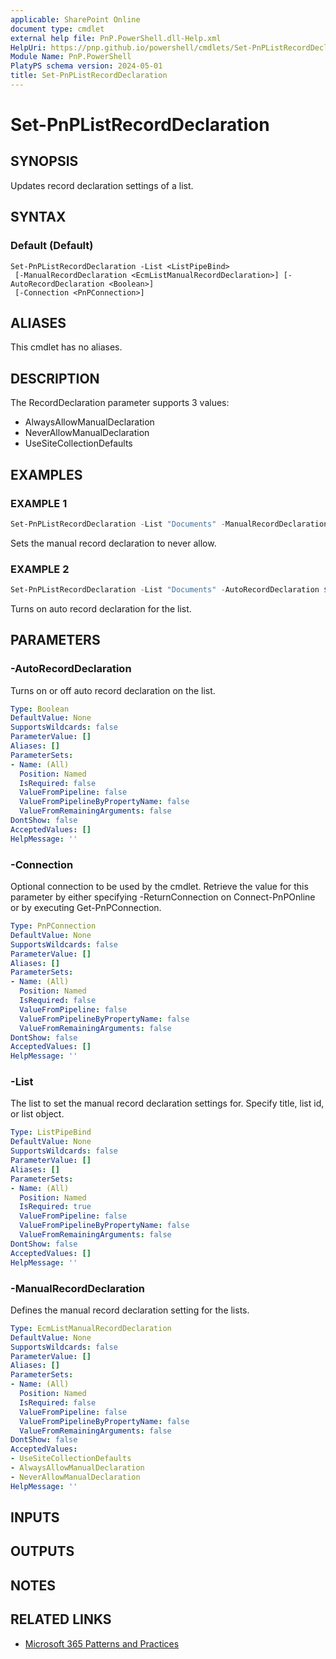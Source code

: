 ```yaml
---
applicable: SharePoint Online
document type: cmdlet
external help file: PnP.PowerShell.dll-Help.xml
HelpUri: https://pnp.github.io/powershell/cmdlets/Set-PnPListRecordDeclaration.html
Module Name: PnP.PowerShell
PlatyPS schema version: 2024-05-01
title: Set-PnPListRecordDeclaration
---
```


# Set-PnPListRecordDeclaration

## SYNOPSIS

Updates record declaration settings of a list.

## SYNTAX

### Default (Default)

```
Set-PnPListRecordDeclaration -List <ListPipeBind>
 [-ManualRecordDeclaration <EcmListManualRecordDeclaration>] [-AutoRecordDeclaration <Boolean>]
 [-Connection <PnPConnection>]
```

## ALIASES

This cmdlet has no aliases.

## DESCRIPTION

The RecordDeclaration parameter supports 3 values:

* AlwaysAllowManualDeclaration
* NeverAllowManualDeclaration
* UseSiteCollectionDefaults

## EXAMPLES

### EXAMPLE 1

```powershell
Set-PnPListRecordDeclaration -List "Documents" -ManualRecordDeclaration NeverAllowManualDeclaration
```

Sets the manual record declaration to never allow.

### EXAMPLE 2

```powershell
Set-PnPListRecordDeclaration -List "Documents" -AutoRecordDeclaration $true
```

Turns on auto record declaration for the list.

## PARAMETERS

### -AutoRecordDeclaration

Turns on or off auto record declaration on the list.

```yaml
Type: Boolean
DefaultValue: None
SupportsWildcards: false
ParameterValue: []
Aliases: []
ParameterSets:
- Name: (All)
  Position: Named
  IsRequired: false
  ValueFromPipeline: false
  ValueFromPipelineByPropertyName: false
  ValueFromRemainingArguments: false
DontShow: false
AcceptedValues: []
HelpMessage: ''
```

### -Connection

Optional connection to be used by the cmdlet. Retrieve the value for this parameter by either specifying -ReturnConnection on Connect-PnPOnline or by executing Get-PnPConnection.

```yaml
Type: PnPConnection
DefaultValue: None
SupportsWildcards: false
ParameterValue: []
Aliases: []
ParameterSets:
- Name: (All)
  Position: Named
  IsRequired: false
  ValueFromPipeline: false
  ValueFromPipelineByPropertyName: false
  ValueFromRemainingArguments: false
DontShow: false
AcceptedValues: []
HelpMessage: ''
```

### -List

The list to set the manual record declaration settings for. Specify title, list id, or list object.

```yaml
Type: ListPipeBind
DefaultValue: None
SupportsWildcards: false
ParameterValue: []
Aliases: []
ParameterSets:
- Name: (All)
  Position: Named
  IsRequired: true
  ValueFromPipeline: false
  ValueFromPipelineByPropertyName: false
  ValueFromRemainingArguments: false
DontShow: false
AcceptedValues: []
HelpMessage: ''
```

### -ManualRecordDeclaration

Defines the manual record declaration setting for the lists.

```yaml
Type: EcmListManualRecordDeclaration
DefaultValue: None
SupportsWildcards: false
ParameterValue: []
Aliases: []
ParameterSets:
- Name: (All)
  Position: Named
  IsRequired: false
  ValueFromPipeline: false
  ValueFromPipelineByPropertyName: false
  ValueFromRemainingArguments: false
DontShow: false
AcceptedValues:
- UseSiteCollectionDefaults
- AlwaysAllowManualDeclaration
- NeverAllowManualDeclaration
HelpMessage: ''
```

## INPUTS

## OUTPUTS

## NOTES

## RELATED LINKS

- [Microsoft 365 Patterns and Practices](https://aka.ms/m365pnp)
